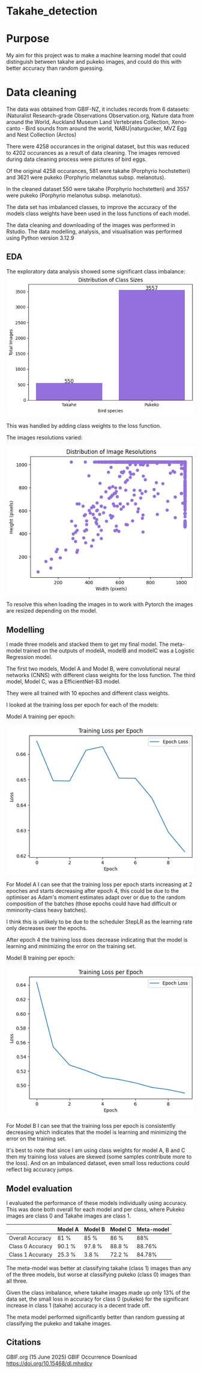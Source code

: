 # Takahe_detection

# Purpose

My aim for this project was to make a machine learning model that could distinguish between takahe and pukeko images, and could do this with better accuracy than random guessing.

# Data cleaning
The data was obtained from GBIF-NZ, it includes records from 6 datasets: iNaturalist Research-grade Observations Observation.org, Nature data from around the World, Auckland Museum Land Vertebrates Collection, Xeno-canto - Bird sounds from around the world, NABU|naturgucker, MVZ Egg and Nest Collection (Arctos)

There were 4258 occurances in the original dataset, but this was reduced to 4202 occurances as a result of data cleaning. The images removed during data cleaning process were pictures of bird eggs.

Of the original 4258 occurances, 581 were takahe (Porphyrio hochstetteri) and 3621 were pukeko (Porphyrio melanotus subsp. melanotus).

In the cleaned dataset 550 were takahe (Porphyrio hochstetteri) and 3557 were pukeko (Porphyrio melanotus subsp. melanotus).

The data set has imbalanced classes, to improve the accuracy of the models class weights have been used in the loss functions of each model.

The data cleaning and downloading of the images was performed in Rstudio. The data modelling, analysis, and visualisation was performed using Python version 3.12.9

## EDA
The exploratory data analysis showed some significant class imbalance:
![Alt text](Images/class_distribution.png)

This was handled by adding class weights to the loss function.

The images resolutions varied:

![Alt](Images/Distribution_of_Image_Resolutions.png)

To resolve this when loading the images in to work with Pytorch the images are resized depending on the model.

## Modelling
I made three models and stacked them to get my final model. The meta-model trained on the outputs of modelA, modelB and modelC was a Logistic Regression model.

The first two models, Model A and Model B, were convolutional neural networks (CNNS) with different class weights for the loss function. The third model, Model C, was a EfficientNet-B3 model.

They were all trained with 10 epoches and different class weights.

I looked at the training loss per epoch for each of the models:

Model A training per epoch:

![Alt](Images/ModalA_training_loss.png)

For Model A I can see that the training loss per epoch starts increasing at 2 epoches and starts decreasing after epoch 4, this could be due to the optimiser as Adam's moment estimates adapt over  or due to the random composition of the batches (those epochs could have had difficult or mminority-class heavy batches).

I think this is unlikely to be due to the scheduler StepLR as the learning rate only decreases over the epochs.

After epoch 4 the training loss does decrease indicating that the model is learning and minimizing the error on the training set.

Model B training per epoch:

![Alt](Images/epoch_modelB.png)

For Model B I can see that the training loss per epoch is consistently decreasing which indicates that the model is learning and minimizing the error on the training set.

It's best to note that since I am using class weights for model A, B and C then my training loss values are skewed (some samples contribute more to the loss). And on an imbalanced dataset, even small loss reductions could reflect big accuracy jumps.

## Model evaluation
I evaluated the performance of these models individually using accuracy. This was done both overall for each model and per class, where Pukeko images are class 0 and Takahe images are class 1.

|                  | Model A        | Model B  | Model C | Meta-model|
|------------------|----------------|----------|---------|-----------|
| Overall Accuracy | 81 %           | 85 %     | 86 %    | 88%       |
| Class 0 Accuracy | 90.1 %         | 97.8 %   | 88.8 %  | 88.76%    |
| Class 1 Accuracy | 25.3 %         | 3.8 %    | 72.2 %  | 84.78%    |

The meta-model was better at classifying takahe (class 1) images than any of the three models, but worse at classifying pukeko (class 0) images than all three.

Given the class imbalance, where takahe images made up only 13% of the data set, the small loss in accuracy for class 0 (pukeko) for the significant increase in class 1 (takahe) accuracy is a decent trade off.

The meta model performed significantly better than random guessing at classifying the pukeko and takahe images.

## Citations
GBIF.org (15 June 2025) GBIF Occurrence Download  https://doi.org/10.15468/dl.mhxdcy

